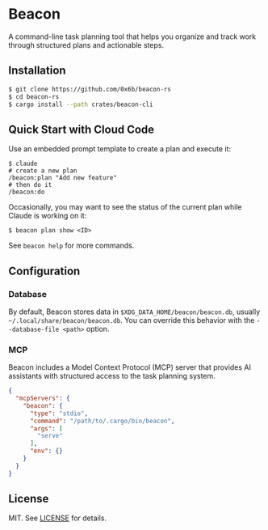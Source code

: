 # Beacon

A command-line task planning tool that helps you organize and track work through structured plans and actionable steps.

## Installation

```bash
$ git clone https://github.com/0x6b/beacon-rs
$ cd beacon-rs
$ cargo install --path crates/beacon-cli
```

## Quick Start with Cloud Code

Use an embedded prompt template to create a plan and execute it:

```console
$ claude
# create a new plan
/beacon:plan "Add new feature"
# then do it
/beacon:do
```

Occasionally, you may want to see the status of the current plan while Claude is working on it:

```console
$ beacon plan show <ID>
```

See `beacon help` for more commands.

## Configuration

### Database

By default, Beacon stores data in `$XDG_DATA_HOME/beacon/beacon.db`, usually `~/.local/share/beacon/beacon.db`. You can override this behavior with the `--database-file <path>` option.

### MCP

Beacon includes a Model Context Protocol (MCP) server that provides AI assistants with structured access to the task planning system.

```json
{
  "mcpServers": {
    "beacon": {
      "type": "stdio",
      "command": "/path/to/.cargo/bin/beacon",
      "args": [
        "serve"
      ],
      "env": {}
    }
  }
}
```

## License

MIT. See [LICENSE](LICENSE) for details.
